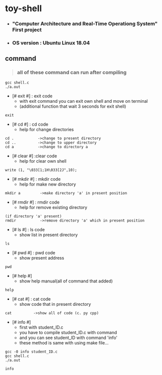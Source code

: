 # toy-shell
+ ### "Computer Architecture and Real-Time Operationg System" First project
+ ### OS version : Ubuntu Linux 18.04

## command

> ### all of these command can run after compiling

```
gcc shell.c
./a.out
```


+ [# exit #] : exit code
	+ with exit command you can exit own shell and move on terminal
	+ (additional function that wait 3 seconds for exit shell)
```
exit
```
+ [# cd #] : cd code
	+ help for change directories
```
cd .           ->change to present directory
cd ..          ->change to upper directory
cd a           ->change to directory a 
```
+ [# clear #] :clear code
	+ help for clear own shell
```
write (1, "\033[1;1H\033[2J",10);
```
+ [# mkdir #] : mkdir code
	+ help for make new directory
```
mkdir a         ->make directory 'a' in present position
```
+ [# rmdir #] : rmdir code
	+ help for remove existing directory
```
(if directory 'a' present)
rmdir           ->remove directory 'a' which in present position
```
+ [# ls #] : ls code
	+ show list in present directory
```
ls
```
+ [# pwd #] : pwd code
	+ show present address
```
pwd
```
+ [# help #]
	+ show help manual(all of command that added)
```
help
```
+ [# cat #] : cat code
	+ show code that in present directory
```
cat          ->show all of code (c. py cpp)
```
+ [# info #]
	+ first with student_ID.c
	+ you have to compile student_ID.c with command
	+ and you can see student_ID with command 'info'
	+ these method is same with using  make file...
```
gcc -0 info student_ID.c
gcc shell.c
./a.out
```

```
info
```

